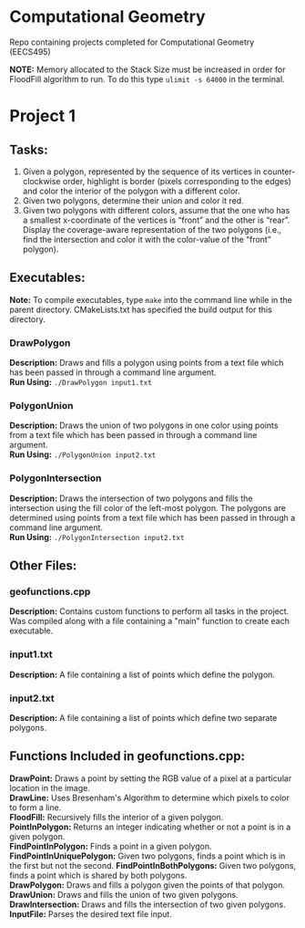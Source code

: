 # Computational Geometry
Repo containing projects completed for Computational Geometry (EECS495)

**NOTE:** Memory allocated to the Stack Size must be increased in order for FloodFill algorithm to run.
To do this type `ulimit -s 64000` in the terminal.

# Project 1
## Tasks:
1. Given a polygon, represented by the sequence of its vertices in counter-clockwise order,
highlight is border (pixels corresponding to the edges) and color the interior of the polygon with a
different color.
2. Given two polygons, determine their union and color it red.
3. Given two polygons with different colors, assume that the one who has a smallest x-coordinate
of the vertices is “front” and the other is “rear”. Display the coverage-aware representation of the two
polygons (i.e., find the intersection and color it with the color-value of the “front” polygon).

## Executables:
**Note:** To compile executables, type `make` into the command line while in the parent directory. CMakeLists.txt has specified the build output for this directory.
### DrawPolygon  
**Description:** Draws and fills a polygon using points from a text file which has been passed in through a command line argument.  
**Run Using:** `./DrawPolygon input1.txt`

### PolygonUnion  
**Description:** Draws the union of two polygons in one color using points from a text file which has been passed in through a command line argument.  
**Run Using:** `./PolygonUnion input2.txt`

### PolygonIntersection  
**Description:** Draws the intersection of two polygons and fills the intersection using the fill color of the left-most polygon. The polygons are determined using points from a text file which has been passed in through a command line argument.  
**Run Using:** `./PolygonIntersection input2.txt`

## Other Files:
### geofunctions.cpp
**Description:** Contains custom functions to perform all tasks in the project. Was compiled along with a file containing a "main" function to create each executable.

### input1.txt  
**Description:** A file containing a list of points which define the polygon.

### input2.txt  
**Description:** A file containing a list of points which define two separate polygons.

## Functions Included in geofunctions.cpp:
**DrawPoint:** Draws a point by setting the RGB value of a pixel at a particular location in the image.  
**DrawLine:** Uses Bresenham's Algorithm to determine which pixels to color to form a line.  
**FloodFill:** Recursively fills the interior of a given polygon.  
**PointInPolygon:** Returns an integer indicating whether or not a point is in a given polygon.  
**FindPointInPolygon:** Finds a point in a given polygon.  
**FindPointInUniquePolygon:** Given two polygons, finds a point which is in the first but not the second.
**FindPointInBothPolygons:** Given two polygons, finds a point which is shared by both polygons.  
**DrawPolygon:** Draws and fills a polygon given the points of that polygon.  
**DrawUnion:** Draws and fills the union of two given polygons.  
**DrawIntersection:** Draws and fills the intersection of two given polygons.  
**InputFile:** Parses the desired text file input.  
